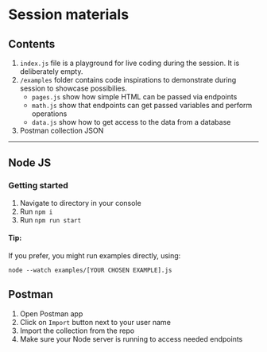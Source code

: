 # Session materials

## Contents

1. `index.js` file is a playground for live coding during the session. It is deliberately empty.
2. `/examples` folder contains code inspirations to demonstrate during session to showcase possibilies.
   - `pages.js` show how simple HTML can be passed via endpoints
   - `math.js` show that endpoints can get passed variables and perform operations
   - `data.js` show how to get access to the data from a database
3. Postman collection JSON

---

## Node JS

### Getting started

1. Navigate to directory in your console
2. Run `npm i`
3. Run `npm run start`

#### Tip:

If you prefer, you might run examples directly, using:

```
node --watch examples/[YOUR CHOSEN EXAMPLE].js
```

## Postman

1. Open Postman app
2. Click on `Import` button next to your user name
3. Import the collection from the repo
4. Make sure your Node server is running to access needed endpoints
